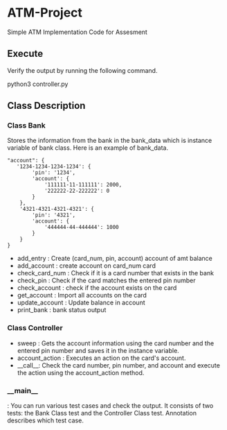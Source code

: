 # ATM-Project
Simple ATM Implementation Code for Assesment


## Execute

Verify the output by running the following command.

python3 controller.py

## Class Description

### Class Bank

Stores the information from the bank in the bank_data which is instance variable of bank class. Here is an example of bank_data.

```jsonc
"account": {
   '1234-1234-1234-1234': {
        'pin': '1234', 
        'account': {
            '111111-11-111111': 2000, 
            '222222-22-222222': 0
        }
    }, 
    '4321-4321-4321-4321': {
        'pin': '4321', 
        'account': {
            '444444-44-444444': 1000
        }
    }
}
```

- add_entry : Create (card_num, pin, account) account of amt balance
- add_account : create account on card_num card
- check_card_num : Check if it is a card number that exists in the bank
- check_pin : Check if the card matches the entered pin number
- check_account : check if the account exists on the card
- get_account : Import all accounts on the card
- update_account : Update balance in account
- print_bank : bank status output
### Class Controller
- sweep : Gets the account information using the card number and the entered pin number and saves it in the instance variable.
- account_action : Executes an action on the card's account.
- \_\_call\_\_: Check the card number, pin number, and account and execute the action using the account_action method.
### \_\_main\_\_
: You can run various test cases and check the output. It consists of two tests: the Bank Class test and the Controller Class test. Annotation describes which test case.
